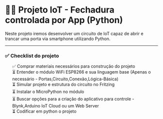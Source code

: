 # 🚪🌐 Projeto IoT - Fechadura controlada por App (Python)

Neste projeto iremos desenvolver um circuito de IoT capaz de abrir e trancar uma porta via smartphone utilizando Python.

<hr>

### ✅ Checklist do projeto

<ul style="list-style: none;">
  <li>✅ Comprar materiais necessários para construção do projeto</li>
  <li>⏳ Entender o módulo WiFi ESP8266 e sua linguagem base (Apenas o necessário - Portas,Circuito,Conexão,Lógica-Básica)</li>
  <li>⏳ Simular projeto e estrutura do circuito no Fritzing</li>
  <li>⏳ Instalar o MicroPython no módulo</li>
  <li>⏳ Buscar opções para a criação do aplicativo para controle - Blynk,Arduino IoT Cloud ou um Web Server</li>
  <li>⏳ Codificar em python o projeto</li>  
</ul>
